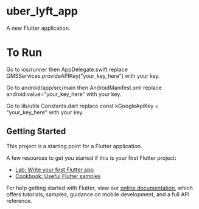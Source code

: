# uber_lyft_app

A new Flutter application.

# To Run

Go to ios/runner then AppDelegate.swift 
replace GMSServices.provideAPIKey("your_key_here") with your key.

Go to android/app/src/main then AndroidManifest.xml
replace android:value="your_key_here"  with your key.

Go to lib/utils Constants.dart 
replace const kGoogleApiKey = "your_key_here" with your key.

## Getting Started

This project is a starting point for a Flutter application.

A few resources to get you started if this is your first Flutter project:

- [Lab: Write your first Flutter app](https://flutter.dev/docs/get-started/codelab)
- [Cookbook: Useful Flutter samples](https://flutter.dev/docs/cookbook)

For help getting started with Flutter, view our
[online documentation](https://flutter.dev/docs), which offers tutorials,
samples, guidance on mobile development, and a full API reference.
